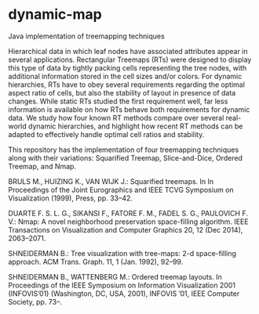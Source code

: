 # dynamic-map
Java implementation of treemapping techniques

Hierarchical data in which leaf nodes have associated attributes appear in several applications. Rectangular Treemaps (RTs) were designed to display this type of data by tightly packing cells representing the tree nodes, with additional information stored in the cell sizes and/or colors. For dynamic hierarchies, RTs have to obey several requirements regarding the optimal aspect ratio of cells, but also the stability of layout in presence of data changes. While static RTs studied the first requirement well, far less information is available on how RTs behave both requirements for dynamic data. We study how four known RT methods compare over several real-world dynamic hierarchies, and highlight how recent RT methods can be adapted to effectively handle optimal cell ratios and stability.

This repository has the implementation of four treemapping techniques along with their variations: Squarified Treemap, Slice-and-Dice, Ordered Treemap, and Nmap.

BRULS M., HUIZING K., VAN WIJK J.: Squarified treemaps.
In In Proceedings of the Joint Eurographics and IEEE TCVG Symposium
on Visualization (1999), Press, pp. 33–42.

DUARTE F. S. L. G., SIKANSI F., FATORE F. M., FADEL S. G., PAULOVICH F. V.: Nmap: A novel neighborhood preservation space-filling algorithm.
IEEE Transactions on Visualization and Computer Graphics 20, 12 (Dec 2014), 2063–2071.

SHNEIDERMAN B.: Tree visualization with tree-maps: 2-d space-filling approach.
ACM Trans. Graph. 11, 1 (Jan. 1992), 92–99.

SHNEIDERMAN B., WATTENBERG M.: Ordered treemap layouts. 
In Proceedings of the IEEE Symposium on Information Visualization 2001 (INFOVIS’01) (Washington, DC, USA, 2001), INFOVIS ’01,
IEEE Computer Society, pp. 73–.
